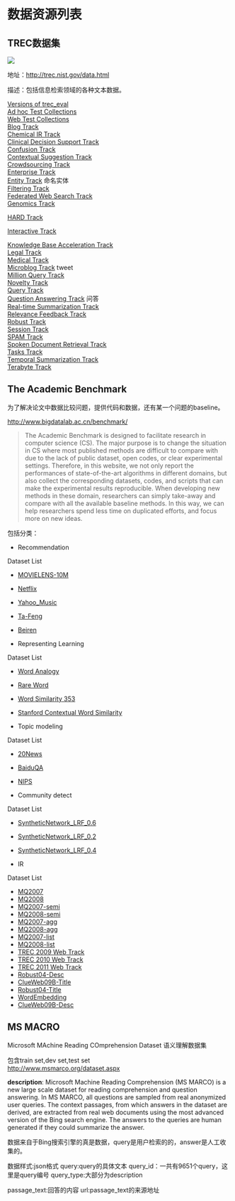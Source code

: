 # 数据资源列表
## TREC数据集

![](http://trec.nist.gov/images/paper_3.jpg)

地址：http://trec.nist.gov/data.html

描述：包括信息检索领域的各种文本数据。

[Versions of trec_eval](http://trec.nist.gov/trec_eval/index.html)  
[Ad hoc Test Collections](http://trec.nist.gov/data/test_coll.html)  
[Web Test Collections](http://ir.dcs.gla.ac.uk/test_collections/)  
[Blog Track](http://trec.nist.gov/data/blog.html)   
[Chemical IR Track](http://trec.nist.gov/data/chem-ir.html)   
[Clinical Decision Support Track](http://trec.nist.gov/data/clinical.html)   
[Confusion Track](http://trec.nist.gov/data/confusion.html)   
[Contextual Suggestion Track](http://trec.nist.gov/data/context.html)   
[Crowdsourcing Track](http://trec.nist.gov/data/crowd.html)   
[Enterprise Track](http://trec.nist.gov/data/enterprise.html)  
[Entity Track](http://trec.nist.gov/data/entity.html) 命名实体  
[Filtering Track](http://trec.nist.gov/data/filtering.html)  
[Federated Web Search Track ](http://trec.nist.gov/data/federated.html)  
[Genomics Track](http://trec.nist.gov/data/genomics.html)  

[HARD Track](http://trec.nist.gov/data/hard.html)  

[Interactive Track](http://trec.nist.gov/data/interactive.html)  

[Knowledge Base Acceleration Track](http://trec.nist.gov/data/kba.html)  
[Legal Track](http://trec.nist.gov/data/legal.html)  
[Medical Track](http://trec.nist.gov/data/medical.html)  
[Microblog Track](http://trec.nist.gov/data/microblog.html) tweet  
[Million Query Track](http://trec.nist.gov/data/million.query.html)  
[Novelty Track](http://trec.nist.gov/data/novelty.html)  
[Query Track ](http://trec.nist.gov/data/query.html)  
[Question Answering Track](http://trec.nist.gov/data/qamain.html)  问答  
[Real-time Summarization Track](http://trec.nist.gov/data/rts.html)  
[Relevance Feedback Track](http://trec.nist.gov/data/relevance.feedback.html)  
[Robust Track](http://trec.nist.gov/data/robust.html)  
[Session Track](http://trec.nist.gov/data/session.html)  
[SPAM Track](http://trec.nist.gov/data/spam.html)   
[Spoken Document Retrieval Track](http://www.itl.nist.gov/iad/mig//tests/sdr/)   
[Tasks Track](http://trec.nist.gov/data/tasks.html)  
[Temporal Summarization Track](http://trec.nist.gov/data/tempsumm.html)  
[Terabyte Track](http://trec.nist.gov/data/terabyte.html)    

  



## The Academic Benchmark

为了解决论文中数据比较问题，提供代码和数据，还有某一个问题的baseline。

http://www.bigdatalab.ac.cn/benchmark/

> The Academic Benchmark is designed to facilitate research in computer science (CS). The major purpose is to change the situation in CS where most published methods are difficult to compare with due to the lack of public dataset, open codes, or clear experimental settings. Therefore, in this website, we not only report the performances of state-of-the-art algorithms in different domains, but also collect the corresponding datasets, codes, and scripts that can make the experimental results reproducible. When developing new methods in these domain, researchers can simply take-away and compare with all the available baseline methods. In this way, we can help researchers spend less time on duplicated efforts, and focus more on new ideas.

包括分类：

- Recommendation

Dataset List

- [MOVIELENS-10M](http://www.bigdatalab.ac.cn/benchmark/bm/Domain?domain=Recommendation#a)  
- [Netflix](http://www.bigdatalab.ac.cn/benchmark/bm/Domain?domain=Recommendation#b)  
- [Yahoo_Music](http://www.bigdatalab.ac.cn/benchmark/bm/Domain?domain=Recommendation#c)  
- [Ta-Feng](http://www.bigdatalab.ac.cn/benchmark/bm/Domain?domain=Recommendation#d)  
- [Beiren](http://www.bigdatalab.ac.cn/benchmark/bm/Domain?domain=Recommendation#e)  

- Representing Learning

Dataset List

- [Word Analogy](http://www.bigdatalab.ac.cn/benchmark/bm/Domain?domain=Representation%20Learning#a)  
- [Rare Word](http://www.bigdatalab.ac.cn/benchmark/bm/Domain?domain=Representation%20Learning#b)  
- [Word Similarity 353](http://www.bigdatalab.ac.cn/benchmark/bm/Domain?domain=Representation%20Learning#c)  
- [Stanford Contextual Word Similarity](http://www.bigdatalab.ac.cn/benchmark/bm/Domain?domain=Representation%20Learning#d)  

- Topic modeling

Dataset List

- [20News](http://www.bigdatalab.ac.cn/benchmark/bm/Domain?domain=Topic%20Modeling#a)  
- [BaiduQA](http://www.bigdatalab.ac.cn/benchmark/bm/Domain?domain=Topic%20Modeling#b)  
- [NIPS](http://www.bigdatalab.ac.cn/benchmark/bm/Domain?domain=Topic%20Modeling#c)  

- Community detect

Dataset List

- [SyntheticNetwork_LRF_0.6](http://www.bigdatalab.ac.cn/benchmark/bm/Domain?domain=Community%20Detection#a)  
- [SyntheticNetwork_LRF_0.2](http://www.bigdatalab.ac.cn/benchmark/bm/Domain?domain=Community%20Detection#b)  
- [SyntheticNetwork_LRF_0.4](http://www.bigdatalab.ac.cn/benchmark/bm/Domain?domain=Community%20Detection#c)  

- IR

Dataset List

- [MQ2007](http://www.bigdatalab.ac.cn/benchmark/bm/Domain?domain=Information%20Retrieval#a)  
- [MQ2008](http://www.bigdatalab.ac.cn/benchmark/bm/Domain?domain=Information%20Retrieval#b)  
- [MQ2007-semi](http://www.bigdatalab.ac.cn/benchmark/bm/Domain?domain=Information%20Retrieval#c)  
- [MQ2008-semi](http://www.bigdatalab.ac.cn/benchmark/bm/Domain?domain=Information%20Retrieval#d)  
- [MQ2007-agg](http://www.bigdatalab.ac.cn/benchmark/bm/Domain?domain=Information%20Retrieval#e)  
- [MQ2008-agg](http://www.bigdatalab.ac.cn/benchmark/bm/Domain?domain=Information%20Retrieval#f)  
- [MQ2007-list](http://www.bigdatalab.ac.cn/benchmark/bm/Domain?domain=Information%20Retrieval#g)  
- [MQ2008-list](http://www.bigdatalab.ac.cn/benchmark/bm/Domain?domain=Information%20Retrieval#h)  
- [TREC 2009 Web Track](http://www.bigdatalab.ac.cn/benchmark/bm/Domain?domain=Information%20Retrieval#i)  
- [TREC 2010 Web Track](http://www.bigdatalab.ac.cn/benchmark/bm/Domain?domain=Information%20Retrieval#j)  
- [TREC 2011 Web Track](http://www.bigdatalab.ac.cn/benchmark/bm/Domain?domain=Information%20Retrieval#k)  
- [Robust04-Desc](http://www.bigdatalab.ac.cn/benchmark/bm/Domain?domain=Information%20Retrieval#l)  
- [ClueWeb09B-Title](http://www.bigdatalab.ac.cn/benchmark/bm/Domain?domain=Information%20Retrieval#m)  
- [Robust04-Title](http://www.bigdatalab.ac.cn/benchmark/bm/Domain?domain=Information%20Retrieval#n)  
- [WordEmbedding](http://www.bigdatalab.ac.cn/benchmark/bm/Domain?domain=Information%20Retrieval#o)  
- [ClueWeb09B-Desc](http://www.bigdatalab.ac.cn/benchmark/bm/Domain?domain=Information%20Retrieval#p)  



## MS MACRO
Microsoft MAchine Reading COmprehension Dataset 语义理解数据集

包含train set,dev set,test set  
http://www.msmarco.org/dataset.aspx

**description**: Microsoft Machine Reading Comprehension (MS MARCO) is a new large scale dataset for reading comprehension and question answering. In MS MARCO, all questions are sampled from real anonymized user queries. The context passages, from which answers in the dataset are derived, are extracted from real web documents using the most advanced version of the Bing search engine. The answers to the queries are human generated if they could summarize the answer.

数据来自于Bing搜索引擎的真是数据，query是用户检索的的，answer是人工收集的。

数据样式:json格式
query:query的具体文本
query_id：一共有9651个query，这里是query编号
query_type:大部分为description

passage_text:回答的内容
url:passage_text的来源地址
